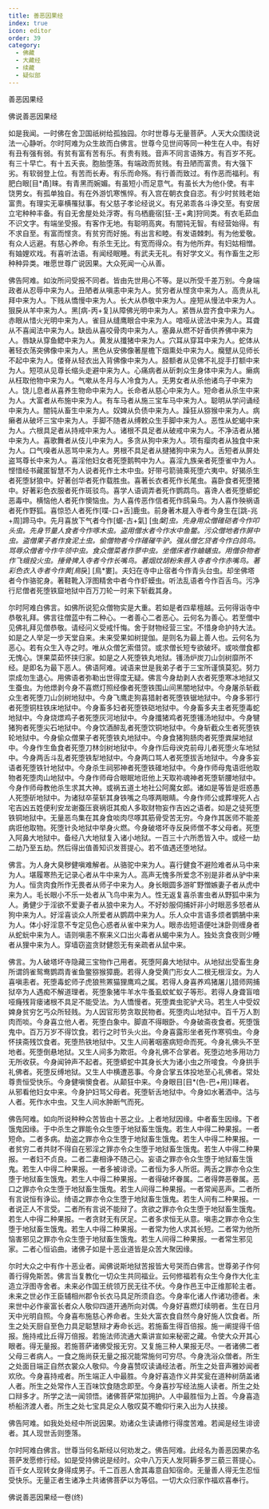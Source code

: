 ```yaml
---
title: 善恶因果经
index: true
icon: editor
order: 39
category:
  - 佛藏
  - 大藏经
  - 续藏
  - 疑似部
---
```


  善恶因果经  

佛说善恶因果经  

如是我闻。一时佛在舍卫国祇树给孤独园。尔时世尊与无量菩萨。人天大众围绕说法一心静听。尔时阿难为众生故而白佛言。世尊今见世间等同一种生在人中。有好有丑有强有弱。有贫有富有苦有乐。有贵有贱。音声不同言语殊方。有百岁不死。有三十早亡。有十五夭丧。胞胎堕落。有端政而贫贱。有丑陋而富贵。有大强下劣。有软弱登上位。有苦而长寿。有乐而命殇。有行善而致过。有作恶而福利。有肥白眼[目*甬]睐。有青黑而婉媚。有虽短小而足意气。有虽长大为他仆使。有丰饶男女。有孤单独自。有在外游饥寒憔悴。有入宫在朝衣食自恣。有少时贫贱老始富贵。有理实无辜横罹狱事。有父慈子孝论经说义。有兄弟乖各斗诤交至。有安居立宅种种丰备。有自无舍屋处处浮寄。有乌栖鹿宿[狂-王+禽]狩同类。有衣毛茹血不识文字。有端坐受报。有客作无地。有聪明高爽。有闇钝无智。有经营始得。有不求自至。有富而悭贪。有贫穷而好施。有出言和睦。有发语棘刺。有为他爱敬。有众人远避。有慈心养命。有杀生无比。有宽而得众。有为他所弃。有妇姑相憎。有妯娌欢戏。有喜听法语。有闻经眠睡。有武夫无礼。有好学文义。有作畜生之形种种异类。唯愿世尊广说因果。大众死闻一心从善。  

佛告阿难。如汝所问受报不同者。皆由先世用心不等。是以所受千差万别。今身端政者从忍辱中来为人。丑陋者从嗔恚中来为人。贫穷者从悭贪中来为人。高贵从礼拜中来为人。下贱从憍慢中来为人。长大从恭敬中来为人。座短从慢法中来为人。狠戾从羊中来为人。黑[病-丙+复]从障佛光明中来为人。紧唇从尝齐食中来为人。赤眼从惜火光明中来为人。雀目从缝鹰眼合中来为人。喑哑从谤法中来为人。耳聋从不喜闻法中来为人。缺齿从喜咬骨肉中来为人。塞鼻从燃不好香供养佛中来为人。唇缺从穿鱼鳃中来为人。黄发从攕猪中来为人。穴耳从穿耳中来为人。蛇体从著轻衣荡突佛像中来为人。黑色从安佛像著屋檐下烟熏处中来为人。癵躄从见师长不起中来为人。偻脊从轻衣出入背佛像中来为人。胫额者从见佛不礼捉手打额中来为人。短项从见尊长缩头走避中来为人。心痛病者从斫刺众生身体中来为人。癞病从枉取他物中来为人。气嗽从冬月与人冷食为人。无男女者从杀他诸鸟子中来为人。饶儿息者从喜养生物命中来为人。长命者从慈心中来为人。短命者从杀生中来为人。大富者从布施中来为人。有车马者从施三宝车马中来为人。聪明从学问诵经中来为人。闇钝从畜生中来为人。奴婢从负债中来为人。躁狂从猕猴中来为人。病癞者从破坏三宝中来为人。手脚不随者从缚敕众生手脚中来为人。恶性从蛇蝎中来为人。六根具足者从持戒中来为人。诸根不具足者从破戒中来为人。不净洁者从猪中来为人。喜歌舞者从伎儿中来为人。多贪从狗中来为人。项有瘿肉者从独食中来为人。口气嗅者从恶骂中来为人。男根不具足者从揵猪狗中来为人。舌短者从屏处盗骂尊长中来为人。喜淫他妇女者死堕鹅鸭中为人。喜淫九族亲者死堕雀中为人。悭惜经书藏匿智慧不为人说者死作土木中虫。好带弓箭骑乘死堕六夷中。好猲杀生者死堕豺狼中。好著创华者死作载胜虫。喜著长衣者死作长尾虫。喜卧食者死堕猪中。好著彩色衣服者死作斑驳鸟。喜学人语调弄者死作鹦鹉鸟。喜谗人者死堕蟒蛇恶毒中。横恼他人者死作懊恼虫。为人喜传恶作信者死作鸱枭鸟。为人喜作殃祸语者死作野狐。喜惊恐人者死作[喋-口+舌]鹿虫。前身著木屣入寺者今身生在[跳-兆+周]蹄马中。先月喜放下气者今作[蜛-古+氣] [虫*槃]虫。先身用众僧碓硙者今作叩头虫。先身节量人食者今作啄木虫。盗用僧水者今作水中鱼鳖。污众僧地者作屏中虫。盗僧果子者作食泥土虫。偷僧物者今作碓磪牛驴。强从僧乞贷者今作白鸽鸟。骂辱众僧者今作牛领中虫。食众僧菜者作蓼中虫。坐僧床者作蛐蟮虫。用僧杂物者作飞蛾投火虫。捶骨捭入寺者今作长嘴鸟。著烟炆胡粉朱唇入寺者今作赤嘴鸟。著彩色衣入寺者今作黄[鳥*戾] [鳥*婁]。夫妇在寺中止宿者今作青头台虫。却坐佛塔者今作骆驼身。著鞋靴入浮图精舍中者今作虾蟆虫。听法乱语者今作百舌鸟。污净行尼僧者死堕铁窟地狱中百万刀轮一时来下斩截其身。  

尔时阿难白佛言。如佛所说犯众僧物实是大重。若如是者四辈檀越。云何得诣寺中恭敬礼拜。佛言往僧蓝中有二种心。一者善心二者恶心。云何名为善心。若至僧中见佛礼拜见僧恭敬。请经问义受戒忏悔。舍于财物经营三宝。不惜身命护持大法。如是之人举足一步天堂自来。未来受果如树提伽。是则名为最上善人也。云何名为恶心。若有众生入寺之时。唯从众僧乞索借贷。或求僧长短专欲破坏。或啖僧食都无愧心。饼果菜茹怀挟归家。如是之人死堕铁丸地狱。镬汤炉炭刀山剑树靡所不经。是即名为最下恶人。佛语阿难。诫语来世是我弟子者于三宝所谨慎莫犯。努力崇成勿生退心。用佛语者弥勒出世得度无疑。佛言今身劫剥人衣者死堕寒冰地狱又生蚕虫。为他燝剥今身不喜燃灯照经像者死堕铁围山间黑闇地狱中。今身屠杀斩截众生者死堕刀山剑树地狱中。今身飞鹰走狗喜猎射者死堕铁锯地狱中。今身多邪行者死堕铜柱铁床地狱中。今身畜多妇者死堕铁硙地狱中。今身畜多夫主者死堕毒蛇地狱中。今身烧燝鸡子者死堕灰河地狱中。今身攕猪鸡者死堕镬汤地狱中。今身犍猪狗者死堕尖石地狱中。今身饮酒醉乱者死堕饮铜地狱中。今身斩截众生者死堕铁轮地狱中。今身偷众僧果子者死堕铁丸地狱中。今身食猪狗肠肉者死堕粪屎地狱中。今身作生鱼食者死堕刀林剑树地狱中。今身作后母谀克前母儿者死堕火车地狱中。今身两舌斗乱者死堕铁犁地狱中。今身两口骂人者死堕拔舌地狱中。今身多妄语者死堕铁针地狱中。今身杀生祠邪神者死堕铁碓地狱中。今身作师母鬼语诳他取物者死堕肉山地狱中。今身作师母合眼眠地诳他上天取祢魂神者死堕斩腰地狱中。今身作师母教他杀生求其大神。或祸五道土地社公阿魔女郎。诸如是等皆是诳惑愚人死堕斫地狱中。为诸狱卒莝斩其身铁嘴之鸟啄两眼睛。今身作师公或葬埋死人占宅吉凶五姓便利安龙谢蚕压衰祸诳其痴人多取财物妄作吉凶之语者。如是之徒死堕铁铜地狱中。无量恶鸟集在其身食啖肉尽啄其筋骨受苦无穷。今身作其医师不能差病诳他取物。死堕针灸地狱中举身火燃。今身破塔坏寺反戾师僧不孝父母者。死堕入阿鼻大地狱中。备经八大地狱复入诸小地狱。一百三十六所悉皆入中。或经一劫二劫乃至五劫。然后得出值善知识发菩提心。若不值遇还堕地狱。  

佛言。为人身大臭秽健嗔难解者。从骆驼中来为人。喜行健食不避险难者从马中来为人。堪履寒热无记录心者从牛中来为人。高声无愧多所爱念不别是非者从驴中来为人。恒贪肉食所作无畏者从师子中来为人。身长眼圆多游旷野憎嫉妻子者从虎中来为人。毛长眼小不乐一处者从飞鸟中来为人。性无返复喜杀害虫者从野狐中来为人。勇健少于淫欲不爱妻子者从狼中来为人。不好妙服伺捕奸非小时眼恶多怒者从狗中来为人。好淫喜谈众人所爱者从鹦鹉中来为人。乐人众中言语多烦者鹦鵅中来为人。体小好淫意不专定见色心惑者从雀中来为人。眼赤齿短语便吐沫卧则缠身者从蛇蚖中来为人。语则嗔恚不察来义口出火毒者从蝎中来为人。独处贪食夜则少睡者从狸中来为人。穿墙窃盗贪财健怨无有亲疏者从鼠中来。  

佛言。为人破塔坏寺隐藏三宝物作己用者。死堕阿鼻大地狱中。从地狱出受畜生身所谓鸽雀鸳鸯鹦鹉青雀鱼鳖猕猴獐鹿。若得人身受黄门形女人二根无根淫女。为人喜嗔恚者。死堕毒蛇师子虎狼熊罴猫狸鹰鸡之属。若得人身喜养鸡猪屠儿猎师网捕狱卒为人遇痴不解道理者。死堕象猪牛羊水牛蚤虱蚊虻蚁子等形。若得人身聋盲喑哑癃残背瘘诸根不具足不能受法。为人憍慢者。死堕粪虫驼驴犬马。若生人中受奴婢身贫穷乞丐众所轻贱。为人因官形势贪取民物者。死堕肉山地狱中。百千万人割肉而啖。今身喜立他人者。死堕白象中。脚直不得眼卧。今身破斋夜食者。死堕饿鬼中。百万万岁不得饮食。若行之时节头火出。今身喜露形坐者死作寒鸮虫。今身怀挟斋残饮食者。死堕热铁地狱中。又生人间著咽塞病短命而死。今身礼佛头不至地者。死堕倒悬地狱。又生人间多为欺诳。今身礼佛不合掌者。死堕边地多用功力无所收获。今身闻钟声不起者。死堕蟒蛇中其身长大为诸小虫之所唼食。今身拱手礼佛者。死堕反缚地狱。又生人中横遭恶事。今身合掌五体投地至心礼佛者。常处尊贵恒受快乐。今身健嗔懊食者。从颠狂中来。今身眼目[目*(色-巴+用)]睐者。从邪看他妇女中来。今身护妇骂父母者。死堕斩舌地狱中。今身如水著酒中。沽与人者。死作水中虫。又生人间水肿断气而死。  

佛告阿难。如向所说种种众苦皆由十恶之业。上者地狱因缘。中者畜生因缘。下者饿鬼因缘。于中杀生之罪能令众生堕于地狱畜生饿鬼。若生人中得二种果报。一者短命。二者多病。劫盗之罪亦令众生堕于地狱畜生饿鬼。若生人中得二种果报。一者贫穷二者共财不得自在邪淫之罪亦令众生堕于地狱畜生饿鬼。若生人中得二种果报。一者妇不贞良。二者二妻相诤不随己心。妄语之罪亦令众生堕于地狱畜生饿鬼。若生人中得二种果报。一者多被诽谤。二者恒为多人所诳。两舌之罪亦令众生堕于地狱畜生饿鬼。若生人中得二种果报。一者得破坏眷属。二者得弊恶眷属。恶口之罪亦令众生堕于地狱畜生饿鬼。若生人间得二种果报。一者常闻恶声。二者所有言说恒有诤讼。绮语之罪亦令众生堕于地狱畜生饿鬼。若生人间有二种果报。一者说正人不言受。二者所有言说不能辩了。贪欲之罪亦令众生堕于地狱畜生饿鬼。若生人中得二种果报。一者贪财无有厌足。二者多求恒无从意。嗔恚之罪亦令众生堕于地狱畜生饿鬼。若生人中得二种果报。一者常为他人求其长短。二者常为他所恼害邪见之罪亦令众生堕于地狱畜生饿鬼。若生人间得二种果报。一者常生邪见家。二者心恒谄曲。诸佛子如是十恶业道皆是众苦大聚因缘。  

尔时大众之中有作十恶业者。闻佛说斯地狱苦报皆大号哭而白佛言。世尊弟子作何善行得免斯苦。佛言当复教化一切众生共同福业。云何修福若有众生今身作大化主造立浮图寺舍者。未来必作国王统领万民无往不伏。今身作邑王中正维那轮主者。未来之世必作王臣辅相州郡令长衣马具足所须自恣。今身率化诸人作诸功德者。未来世中必作豪富长者众人敬仰四道开通所向对偶。今身好喜燃灯续明者。生在日月天中光明自照。今身喜布施慈心养命者。生处大富衣食自然今身好施人饮食者。所生之处天厨自至色力具足聪慧辩才寿命长远。若施畜生得百倍报。施一阐提得千倍报。施持戒比丘得万倍报。若施法师流通大乘讲宣如来秘密之藏。令使大众开其心眼者。得无量报。若施菩萨诸佛受报无穷。又复施三种人果报无尽。一者诸佛二者父母三者病人。一食之施尚获无量之报况能常施何可穷尽。今身洗浴众僧者。所生之处面目端正自然衣裳众人敬仰。今身喜赞叹读诵经法者。所生之处音声雅妙闻者欢欣。今身喜持戒者。所生端正人中最胜。今身好喜造作义井奖瓮在道种树荫盖诸人者。所生之处常作人王百味饮食随念即至。今身喜抄写经法施人读者。所生之处口辩多才。所学之法一闻领悟。诸佛菩萨常加拥护。人中最胜恒为上首。今身喜造桥船济渡人者。所生之处七宝具足众人敬叹莫不瞻仰行来入出为人扶接。  

佛告阿难。如我处处经中所说因果。劝诸众生读诵修行得度苦难。若闻是经生诽谤者。其人现世舌则堕落。  

尔时阿难白佛言。世尊当何名斯经以何劝发之。佛告阿难。此经名为善恶因果亦名菩萨发愿修行经。如是受持佛说是经时。众中八万天人发阿耨多罗三藐三菩提心。百千女人现转女身得成男子。千二百恶人舍其毒意自知宿命。无量善人得无生忍恒受快乐。无量正者生诸净土共诸佛菩萨以为等侣。一切大众归家作福欢喜奉行。  

佛说善恶因果经一卷(终)  
